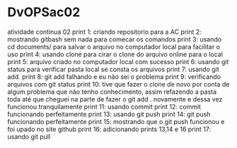 # DvOPSac02
atividade continua 02
print 1: criando repositorio para a AC
print 2: mostrando gitbash sem nada para comecar os comandos 
print 3: usando cd documents/ para salvar o arquivo no computador local para facilitar o uso
print 4: usando clone para cirar o clone do arquivo online para o local
print 5: arquivo criado no computador local com sucesso
print 6: usando git status para verificar pasta local se consta os arquivos
print 7: usando git add. 
print 8: git add falhando e eu não sei o problema 
print 9: verificando arquivos com git status
print 10: tive que fazer o clone de novo por conta de algum problema que não tenho conhecimento, assim refazendo a pasta toda
até que cheguei na parte de fazer o git add . novamente e dessa vez funcionou tranquilamente 
print 11: usando commit 
print 12: commit funcionando perfeitamente 
print 13: usando git push 
print 14: git push funcionando perfeitamente 
print 15: mostrando que o git push funcionou e foi upado no site github
print 16: adicionando prints 13,14 e 16 
print 17: usando git pull
